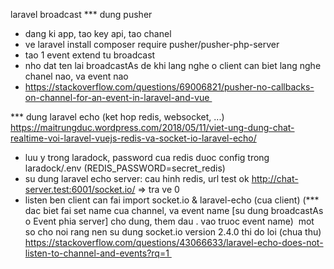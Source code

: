 laravel broadcast
*** dung pusher
- dang ki app, tao key api, tao chanel
- ve laravel install composer require pusher/pusher-php-server
- tao 1 event extend tu broadcast
- nho dat ten lai broadcastAs de khi lang nghe o client can biet lang nghe chanel nao, va event nao
- https://stackoverflow.com/questions/69006821/pusher-no-callbacks-on-channel-for-an-event-in-laravel-and-vue 

*** dung laravel echo (ket hop redis, websocket, ...)
  https://maitrungduc.wordpress.com/2018/05/11/viet-ung-dung-chat-realtime-voi-laravel-vuejs-redis-va-socket-io-laravel-echo/

- luu y trong laradock, password cua redis duoc config trong laradock/.env (REDIS_PASSWORD=secret_redis)
- su dung laravel echo server: cau hinh redis, url test ok http://chat-server.test:6001/socket.io/ => tra ve 0
- listen ben client can fai import socket.io & laravel-echo (cua client) (*** dac biet fai set name cua channel, va event name [su dung broadcastAs o Event phia server] cho dung, them dau . vao truoc event name) 
mot so cho noi rang nen su dung socket.io version 2.4.0 thi do loi (chua thu)
https://stackoverflow.com/questions/43066633/laravel-echo-does-not-listen-to-channel-and-events?rq=1 
